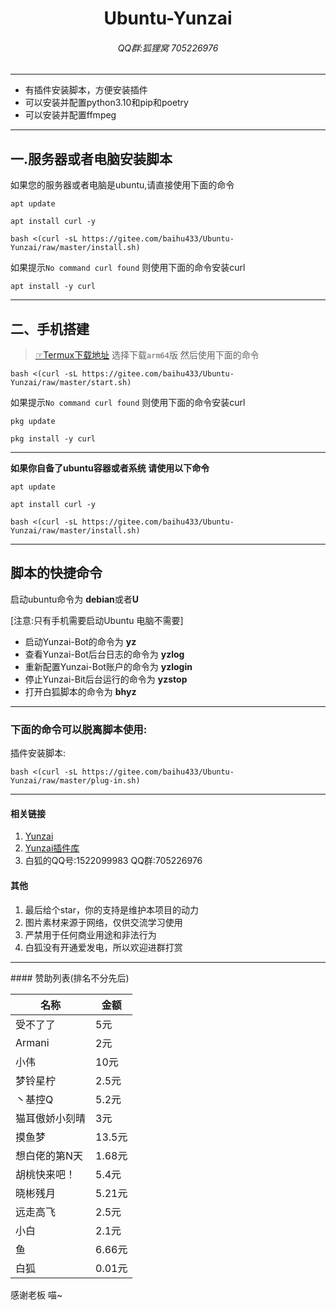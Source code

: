 <h1 align="center">Ubuntu-Yunzai</h1>
<h6 align="center">QQ群:狐狸窝 705226976</h6>
<hr/>
<ul>
<li>有插件安装脚本，方便安装插件</li>
<li>可以安装并配置python3.10和pip和poetry</li>
<li>可以安装并配置ffmpeg</li>
</ul>
<hr/>

## 一.服务器或者电脑安装脚本<br>
如果您的服务器或者电脑是ubuntu,请直接使用下面的命令<br>

```
apt update
```
```
apt install curl -y
```
```
bash <(curl -sL https://gitee.com/baihu433/Ubuntu-Yunzai/raw/master/install.sh)
```

如果提示`No command curl found` 则使用下面的命令安装curl

```
apt install -y curl
```

<hr>

## 二、手机搭建
>[☞Termux下载地址](https://github.com/termux/termux-app/releases)
>选择下载`arm64`版 然后使用下面的命令

```
bash <(curl -sL https://gitee.com/baihu433/Ubuntu-Yunzai/raw/master/start.sh)
```

如果提示`No command curl found` 则使用下面的命令安装curl <br>

```
pkg update
```
```
pkg install -y curl
```

<hr>
<strong>如果你自备了ubuntu容器或者系统 请使用以下命令</strong>

```
apt update
```

```
apt install curl -y
```

```
bash <(curl -sL https://gitee.com/baihu433/Ubuntu-Yunzai/raw/master/install.sh)
```

<hr>

## 脚本的快捷命令<br>

<p>启动ubuntu命令为 <strong>debian</strong>或者<strong>U</strong></p>
[注意:只有手机需要启动Ubuntu 电脑不需要] <br>

<ul>
<li>启动Yunzai-Bot的命令为 <strong>yz</strong></li>
<li>查看Yunzai-Bot后台日志的命令为 <strong>yzlog</strong></li>
<li>重新配置Yunzai-Bot账户的命令为 <strong>yzlogin</strong></li>
<li>停止Yunzai-Bit后台运行的命令为 <strong>yzstop</strong></li>
<li>打开白狐脚本的命令为 <strong>bhyz</strong></li>
</ul>
<hr/>

### 下面的命令可以脱离脚本使用:

插件安装脚本:
```
bash <(curl -sL https://gitee.com/baihu433/Ubuntu-Yunzai/raw/master/plug-in.sh)
```
<hr/>

#### 相关链接

1. [Yunzai](https://gitee.com/Le-niao/Yunzai-Bot)
2. [Yunzai插件库](https://gitee.com/yhArcadia/Yunzai-Bot-plugins-index)
3. 白狐的QQ号:1522099983 QQ群:705226976

#### 其他

1. 最后给个star，你的支持是维护本项目的动力<br>
2. 图片素材来源于网络，仅供交流学习使用<br>
3. 严禁用于任何商业用途和非法行为<br>
4. 白狐没有开通爱发电，所以欢迎进群打赏<br>

<hr>
#### 赞助列表(排名不分先后)

| 名称 | 金额 |   
|----|----|
|受不了了|5元|
|Armani|2元|
|小伟|10元|
|梦铃星柠|2.5元|
|丶基控Q | 5.2元|
|猫耳傲娇小刻晴|3元|
|摸鱼梦|13.5元|
|想白佬的第N天|1.68元|
|胡桃快来吧！|5.4元|
|晓彬残月|5.21元|
|远走高飞|2.5元|
|小白|2.1元|
|鱼|6.66元|
|白狐|0.01元|
感谢老板 喵~